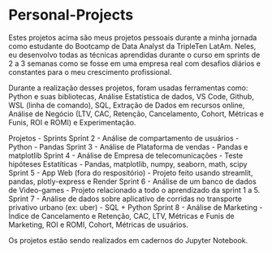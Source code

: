 # Personal-Projects

Estes projetos acima são meus projetos pessoais durante a minha jornada como estudante do Bootcamp de Data Analyst da TripleTen LatAm. Neles, eu desenvolvo todas as técnicas aprendidas durante o curso em sprints de 2 a 3 semanas como se fosse em uma empresa real com desafios diários e constantes para o meu crescimento profissional.

Durante a realização desses projetos, foram usadas ferramentas como: Python e suas bibliotecas, Análise Estatística de dados, VS Code, Github, WSL (linha de comando), SQL, Extração de Dados em recursos online, Análise de Negócio (LTV, CAC, Retenção, Cancelamento, Cohort, Métricas e Funis, ROI e ROMI) e Experimentação.

Projetos - Sprints
Sprint 2 - Análise de compartamento de usuários - Python - Pandas
Sprint 3 - Análise de Plataforma de vendas - Pandas e matplotlib
Sprint 4 - Análise de Empresa de telecomunicações - Teste hipóteses Estatíticas - Pandas, matplotlib, numpy, seaborn, math, scipy
Sprint 5 - App Web (fora do respositório) - Projeto feito usando streamlit, pandas, plotly-express e Render
Sprint 6 - Análise de um banco de dados de Video-games - Projeto relacionado a todo o aprendizado da sprint 1 a 5.
Sprint 7 - Análise de dados sobre aplicativo de corridas no transporte privativo urbano (ex: uber) - SQL + Python
Sprint 8 - Análise de Marketing - Índice de Cancelamento e Retenção, CAC, LTV, Métricas e Funis de Marketing, ROI e ROMI, Cohort, Métricas de usuários.

Os projetos estão sendo realizados em cadernos do Jupyter Notebook.

